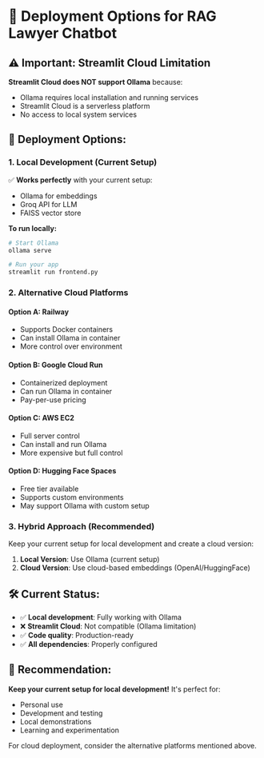 # 🚀 Deployment Options for RAG Lawyer Chatbot

## ⚠️ **Important: Streamlit Cloud Limitation**

**Streamlit Cloud does NOT support Ollama** because:
- Ollama requires local installation and running services
- Streamlit Cloud is a serverless platform
- No access to local system services

## 🎯 **Deployment Options:**

### 1. **Local Development (Current Setup)**
✅ **Works perfectly** with your current setup:
- Ollama for embeddings
- Groq API for LLM
- FAISS vector store

**To run locally:**
```bash
# Start Ollama
ollama serve

# Run your app
streamlit run frontend.py
```

### 2. **Alternative Cloud Platforms**

#### **Option A: Railway**
- Supports Docker containers
- Can install Ollama in container
- More control over environment

#### **Option B: Google Cloud Run**
- Containerized deployment
- Can run Ollama in container
- Pay-per-use pricing

#### **Option C: AWS EC2**
- Full server control
- Can install and run Ollama
- More expensive but full control

#### **Option D: Hugging Face Spaces**
- Free tier available
- Supports custom environments
- May support Ollama with custom setup

### 3. **Hybrid Approach (Recommended)**
Keep your current setup for local development and create a cloud version:

1. **Local Version**: Use Ollama (current setup)
2. **Cloud Version**: Use cloud-based embeddings (OpenAI/HuggingFace)

## 🛠️ **Current Status:**
- ✅ **Local development**: Fully working with Ollama
- ❌ **Streamlit Cloud**: Not compatible (Ollama limitation)
- ✅ **Code quality**: Production-ready
- ✅ **All dependencies**: Properly configured

## 🎉 **Recommendation:**
**Keep your current setup for local development!** It's perfect for:
- Personal use
- Development and testing
- Local demonstrations
- Learning and experimentation

For cloud deployment, consider the alternative platforms mentioned above.
